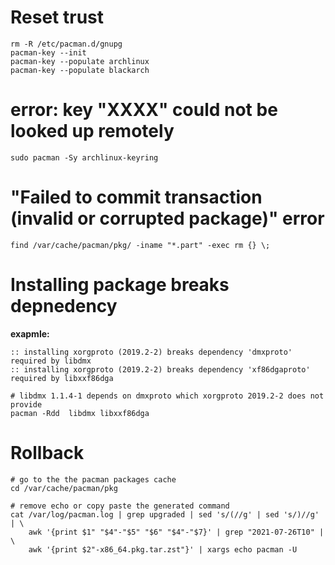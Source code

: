 # Reset trust

    rm -R /etc/pacman.d/gnupg
    pacman-key --init
    pacman-key --populate archlinux
    pacman-key --populate blackarch

# error: key "XXXX" could not be looked up remotely

    sudo pacman -Sy archlinux-keyring

# "Failed to commit transaction (invalid or corrupted package)" error

    find /var/cache/pacman/pkg/ -iname "*.part" -exec rm {} \;


# Installing package breaks depnedency

**exapmle:**

    :: installing xorgproto (2019.2-2) breaks dependency 'dmxproto' required by libdmx
    :: installing xorgproto (2019.2-2) breaks dependency 'xf86dgaproto' required by libxxf86dga

    # libdmx 1.1.4-1 depends on dmxproto which xorgproto 2019.2-2 does not provide
    pacman -Rdd  libdmx libxxf86dga

# Rollback

    # go to the the pacman packages cache
    cd /var/cache/pacman/pkg

    # remove echo or copy paste the generated command
    cat /var/log/pacman.log | grep upgraded | sed 's/(//g' | sed 's/)//g' | \
        awk '{print $1" "$4"-"$5" "$6" "$4"-"$7}' | grep "2021-07-26T10" | \
        awk '{print $2"-x86_64.pkg.tar.zst"}' | xargs echo pacman -U
